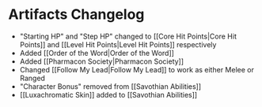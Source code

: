 #  Artifacts Changelog
- "Starting HP" and "Step HP" changed to [[Core Hit Points|Core Hit Points]] and [[Level Hit Points|Level Hit Points]] respectively
- Added [[Order of the Word|Order of the Word]]
- Added [[Pharmacon Society|Pharmacon Society]]
- Changed [[Follow My Lead|Follow My Lead]] to work as either Melee or Ranged
- "Character Bonus" removed from [[Savothian Abilities]]
- [[Luxachromatic Skin]] added to [[Savothian Abilities]] 